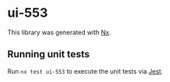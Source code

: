# ui-553

This library was generated with [Nx](https://nx.dev).

## Running unit tests

Run `nx test ui-553` to execute the unit tests via [Jest](https://jestjs.io).
